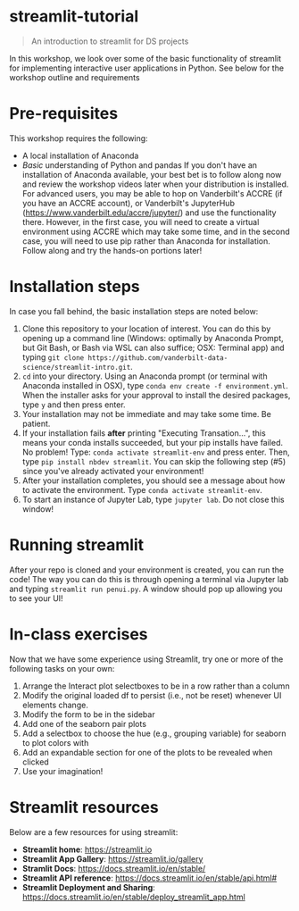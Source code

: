 # streamlit-tutorial
> An introduction to streamlit for DS projects

In this workshop, we look over some of the basic functionality of streamlit for implementing interactive user applications in Python.  See below for the workshop outline and requirements

# Pre-requisites
This workshop requires the following:
* A local installation of Anaconda
* _Basic_ understanding of Python and pandas
If you don't have an installation of Anaconda available, your best bet is to follow along now and review the workshop videos later when your distribution is installed.  For advanced users, you may be able to hop on Vanderbilt's ACCRE (if you have an ACCRE account), or Vanderbilt's JupyterHub (https://www.vanderbilt.edu/accre/jupyter/) and use the functionality there.  However, in the first case, you will need to create a virtual environment using ACCRE which may take some time, and in the second case, you will need to use pip rather than Anaconda for installation.  Follow along and try the hands-on portions later!

# Installation steps
In case you fall behind, the basic installation steps are noted below:
1. Clone this repository to your location of interest.  You can do this by opening up a command line (Windows: optimally by Anaconda Prompt, but Git Bash, or Bash via WSL can also suffice; OSX: Terminal app) and typing `git clone https://github.com/vanderbilt-data-science/streamlit-intro.git`.
2. `cd` into your directory.  Using an Anaconda prompt (or terminal with Anaconda installed in OSX), type `conda env create -f environment.yml`.  When the installer asks for your approval to install the desired packages, type `y` and then press enter.
3.  Your installation may not be immediate and may take some time.  Be patient.
4.  If your installation fails **after** printing "Executing Transation...", this means your conda installs succeeded, but your pip installs have failed.  No problem!  Type: `conda activate streamlit-env` and press enter.  Then, type `pip install nbdev streamlit`.  You can skip the following step (#5) since you've already activated your environment!
5.  After your installation completes, you should see a message about how to activate the environment.  Type `conda activate streamlit-env`.
6.  To start an instance of Jupyter Lab, type `jupyter lab`.  Do not close this window!

# Running streamlit
After your repo is cloned and your environment is created, you can run the code!  The way you can do this is through opening a terminal via Jupyter lab and typing `streamlit run penui.py`.  A window should pop up allowing you to see your UI!

# In-class exercises
Now that we have some experience using Streamlit, try one or more of the following tasks on your own:
1. Arrange the Interact plot selectboxes to be in a row rather than a column
2. Modify the original loaded df to persist (i.e., not be reset) whenever UI elements change.
3. Modify the form to be in the sidebar
4. Add one of the seaborn pair plots
5. Add a selectbox to choose the hue (e.g., grouping variable) for seaborn to plot colors with
6. Add an expandable section for one of the plots to be revealed when clicked
7. Use your imagination!

# Streamlit resources
Below are a few resources for using streamlit:
* **Streamlit home**: https://streamlit.io
* **Streamlit App Gallery**: https://streamlit.io/gallery
* **Stramlit Docs**: https://docs.streamlit.io/en/stable/
* **Streamlit API reference**: https://docs.streamlit.io/en/stable/api.html#
* **Streamlit Deployment and Sharing**: https://docs.streamlit.io/en/stable/deploy_streamlit_app.html

